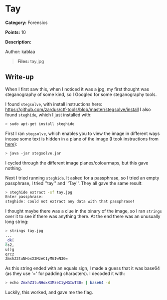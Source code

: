 # Tay
**Category:** Forensics

**Points:** 10

**Description:**

Author: kablaa

> **Files:** tay.jpg

## Write-up
When I first saw this, when I noticed it was a jpg, my first thought was steganography of some kind, so I Googled for some steganography tools.

I found `stegsolve`, with install instructions here: https://github.com/zardus/ctf-tools/blob/master/stegsolve/install
I also found `steghide`, which I just installed with:
```bash
> sudo apt-get install steghide
```

First I ran `stegsolve`, which enables you to view the image in different ways incase some text is hidden in a plane of the image (I took instructions from [here](https://www.youtube.com/watch?v=9-YczGtaIiY)):
```bash
> java -jar stegsolve.jar
```
I cycled through the different image planes/colourmaps, but this gave nothing.

Next I tried running `steghide`. It asked for a passphrase, so I tried an empty passphrase, I tried ''tay'' and ''Tay''. They all gave the same result:
```bash
> steghide extract -sf tay.jpg 
Enter passphrase: 
steghide: could not extract any data with that passphrase!
```

I thought maybe there was a clue in the binary of the image, so I ran `strings` over it to see if there was anything there. At the end there was an unusually long string:
```bash
> strings tay.jpg
...
_dk[
8s2,
u))g
qrcz
ZmxhZ3tuNHoxX3MzeC1yMGIwN30=
```

As this string ended with an equals sign, I made a guess that it was base64 (as they use '=' for padding characters). I decoded it with:
```bash
> echo ZmxhZ3tuNHoxX3MzeC1yMGIwT30= | base64 -d
```

Luckily, this worked, and gave me the flag.
